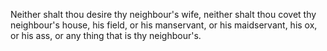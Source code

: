 Neither shalt thou desire thy neighbour's wife, neither shalt thou covet thy neighbour's house, his field, or his manservant, or his maidservant, his ox, or his ass, or any thing that is thy neighbour's.
